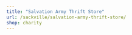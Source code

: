 ```yaml
---
title: "Salvation Army Thrift Store"
url: /sackville/salvation-army-thrift-store/
shop: charity
---
```

